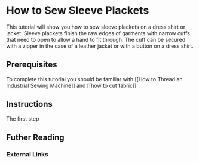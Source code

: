 # How to Sew Sleeve Plackets
This tutorial will show you how to sew sleeve plackets on a dress shirt or jacket. Sleeve plackets finish the raw edges of garments with narrow cuffs that need to open to allow a hand to fit through. The cuff can be secured with a zipper in the case of a leather jacket or with a button on a dress shirt.
## Prerequisites
To complete this tutorial you should be familiar with [[How to Thread an Industrial Sewing Machine]] and [[how to cut fabric]]
## Instructions
The first step

## Futher Reading

### External Links
